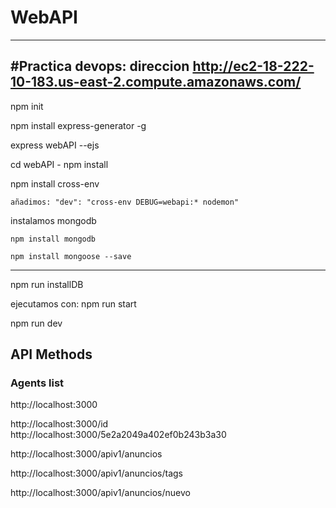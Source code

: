 # WebAPI

--------------------------------------------------------------------------------------
#Practica devops: direccion http://ec2-18-222-10-183.us-east-2.compute.amazonaws.com/ 
--------------------------------------------------------------------------------------

npm init

npm install express-generator -g

express webAPI --ejs

cd webAPI - npm install

npm install cross-env

    añadimos: "dev": "cross-env DEBUG=webapi:* nodemon"


instalamos mongodb

    npm install mongodb

    npm install mongoose --save


-------

npm run installDB

ejecutamos con: npm run start

npm run dev
    

## API Methods

### Agents list

http://localhost:3000

http://localhost:3000/id
http://localhost:3000/5e2a2049a402ef0b243b3a30

http://localhost:3000/apiv1/anuncios

http://localhost:3000/apiv1/anuncios/tags

http://localhost:3000/apiv1/anuncios/nuevo
